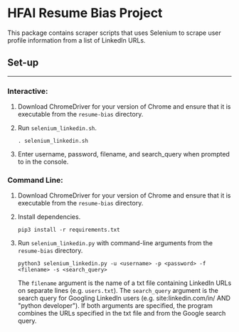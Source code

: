 # HFAI Resume Bias Project
This package contains scraper scripts that uses Selenium to scrape user profile information from a list of LinkedIn URLs.

## Set-up
---
### Interactive:
1) Download ChromeDriver for your version of Chrome and ensure that it is executable from the `resume-bias` directory. 

2) Run `selenium_linkedin.sh`.
    ```
    . selenium_linkedin.sh
    ```

3) Enter username, password, filename, and search_query when prompted to in the console.

### Command Line:
1) Download ChromeDriver for your version of Chrome and ensure that it is executable from the `resume-bias` directory. 

2) Install dependencies.
    ```
    pip3 install -r requirements.txt
    ```

3) Run `selenium_linkedin.py` with command-line arguments from the `resume-bias` directory. 
    ```
    python3 selenium_linkedin.py -u <username> -p <password> -f <filename> -s <search_query>
    ```
    The `filename` argument is the name of a txt file containing LinkedIn URLs on separate lines (e.g. `users.txt`). The `search_query` argument is the search query for Googling LinkedIn users (e.g. site:linkedin.com/in/ AND "python developer"). If both arguments are specified, the program combines the URLs specified in the txt file and from the Google search query.
